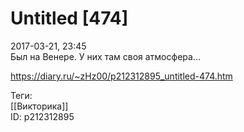 Untitled [474]
===============

   
 2017-03-21, 23:45   
  Был на Венере. У них там своя атмосфера...   
    
 <https://diary.ru/~zHz00/p212312895_untitled-474.htm>   
   
 Теги:   
 [[Викторика]]   
 ID: p212312895